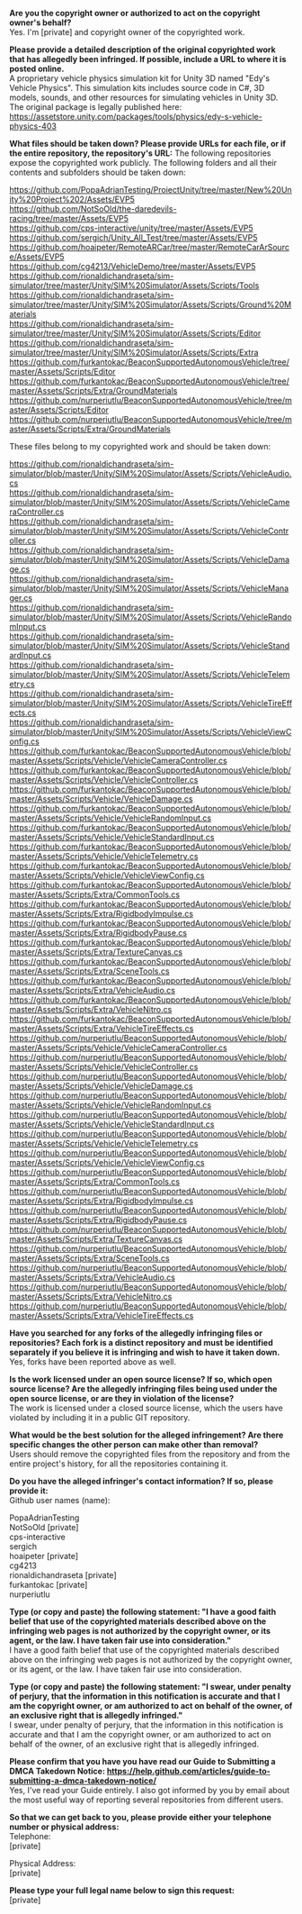 **Are you the copyright owner or authorized to act on the copyright owner's behalf?**  
Yes. I'm [private] and copyright owner of the copyrighted work.

**Please provide a detailed description of the original copyrighted work that has allegedly been infringed. If possible, include a URL to where it is posted online.**  
A proprietary vehicle physics simulation kit for Unity 3D named "Edy's Vehicle Physics". This simulation kits includes source code in C#, 3D models, sounds, and other resources for simulating vehicles in Unity 3D. The original package is legally published here:
https://assetstore.unity.com/packages/tools/physics/edy-s-vehicle-physics-403

**What files should be taken down? Please provide URLs for each file, or if the entire repository, the repository's URL:**
The following repositories expose the copyrighted work publicly. The following folders and all their contents and subfolders should be taken down:

https://github.com/PopaAdrianTesting/ProiectUnity/tree/master/New%20Unity%20Project%202/Assets/EVP5  
https://github.com/NotSoOld/the-daredevils-racing/tree/master/Assets/EVP5  
https://github.com/cps-interactive/unity/tree/master/Assets/EVP5  
https://github.com/sergich/Unity_All_Test/tree/master/Assets/EVP5  
https://github.com/hoaipeter/RemoteARCar/tree/master/RemoteCarArSource/Assets/EVP5  
https://github.com/cg4213/VehicleDemo/tree/master/Assets/EVP5  
https://github.com/rionaldichandraseta/sim-simulator/tree/master/Unity/SIM%20Simulator/Assets/Scripts/Tools  
https://github.com/rionaldichandraseta/sim-simulator/tree/master/Unity/SIM%20Simulator/Assets/Scripts/Ground%20Materials  
https://github.com/rionaldichandraseta/sim-simulator/tree/master/Unity/SIM%20Simulator/Assets/Scripts/Editor  
https://github.com/rionaldichandraseta/sim-simulator/tree/master/Unity/SIM%20Simulator/Assets/Scripts/Extra  
https://github.com/furkantokac/BeaconSupportedAutonomousVehicle/tree/master/Assets/Scripts/Editor  
https://github.com/furkantokac/BeaconSupportedAutonomousVehicle/tree/master/Assets/Scripts/Extra/GroundMaterials  
https://github.com/nurperiutlu/BeaconSupportedAutonomousVehicle/tree/master/Assets/Scripts/Editor  
https://github.com/nurperiutlu/BeaconSupportedAutonomousVehicle/tree/master/Assets/Scripts/Extra/GroundMaterials  

These files belong to my copyrighted work and should be taken down:  

https://github.com/rionaldichandraseta/sim-simulator/blob/master/Unity/SIM%20Simulator/Assets/Scripts/VehicleAudio.cs  
https://github.com/rionaldichandraseta/sim-simulator/blob/master/Unity/SIM%20Simulator/Assets/Scripts/VehicleCameraController.cs  
https://github.com/rionaldichandraseta/sim-simulator/blob/master/Unity/SIM%20Simulator/Assets/Scripts/VehicleController.cs  
https://github.com/rionaldichandraseta/sim-simulator/blob/master/Unity/SIM%20Simulator/Assets/Scripts/VehicleDamage.cs  
https://github.com/rionaldichandraseta/sim-simulator/blob/master/Unity/SIM%20Simulator/Assets/Scripts/VehicleManager.cs  
https://github.com/rionaldichandraseta/sim-simulator/blob/master/Unity/SIM%20Simulator/Assets/Scripts/VehicleRandomInput.cs  
https://github.com/rionaldichandraseta/sim-simulator/blob/master/Unity/SIM%20Simulator/Assets/Scripts/VehicleStandardInput.cs  
https://github.com/rionaldichandraseta/sim-simulator/blob/master/Unity/SIM%20Simulator/Assets/Scripts/VehicleTelemetry.cs   
https://github.com/rionaldichandraseta/sim-simulator/blob/master/Unity/SIM%20Simulator/Assets/Scripts/VehicleTireEffects.cs  
https://github.com/rionaldichandraseta/sim-simulator/blob/master/Unity/SIM%20Simulator/Assets/Scripts/VehicleViewConfig.cs  
https://github.com/furkantokac/BeaconSupportedAutonomousVehicle/blob/master/Assets/Scripts/Vehicle/VehicleCameraController.cs  
https://github.com/furkantokac/BeaconSupportedAutonomousVehicle/blob/master/Assets/Scripts/Vehicle/VehicleController.cs  
https://github.com/furkantokac/BeaconSupportedAutonomousVehicle/blob/master/Assets/Scripts/Vehicle/VehicleDamage.cs  
https://github.com/furkantokac/BeaconSupportedAutonomousVehicle/blob/master/Assets/Scripts/Vehicle/VehicleRandomInput.cs  
https://github.com/furkantokac/BeaconSupportedAutonomousVehicle/blob/master/Assets/Scripts/Vehicle/VehicleStandardInput.cs  
https://github.com/furkantokac/BeaconSupportedAutonomousVehicle/blob/master/Assets/Scripts/Vehicle/VehicleTelemetry.cs  
https://github.com/furkantokac/BeaconSupportedAutonomousVehicle/blob/master/Assets/Scripts/Vehicle/VehicleViewConfig.cs  
https://github.com/furkantokac/BeaconSupportedAutonomousVehicle/blob/master/Assets/Scripts/Extra/CommonTools.cs  
https://github.com/furkantokac/BeaconSupportedAutonomousVehicle/blob/master/Assets/Scripts/Extra/RigidbodyImpulse.cs   
https://github.com/furkantokac/BeaconSupportedAutonomousVehicle/blob/master/Assets/Scripts/Extra/RigidbodyPause.cs  
https://github.com/furkantokac/BeaconSupportedAutonomousVehicle/blob/master/Assets/Scripts/Extra/TextureCanvas.cs  
https://github.com/furkantokac/BeaconSupportedAutonomousVehicle/blob/master/Assets/Scripts/Extra/SceneTools.cs  
https://github.com/furkantokac/BeaconSupportedAutonomousVehicle/blob/master/Assets/Scripts/Extra/VehicleAudio.cs  
https://github.com/furkantokac/BeaconSupportedAutonomousVehicle/blob/master/Assets/Scripts/Extra/VehicleNitro.cs  
https://github.com/furkantokac/BeaconSupportedAutonomousVehicle/blob/master/Assets/Scripts/Extra/VehicleTireEffects.cs  
https://github.com/nurperiutlu/BeaconSupportedAutonomousVehicle/blob/master/Assets/Scripts/Vehicle/VehicleCameraController.cs  
https://github.com/nurperiutlu/BeaconSupportedAutonomousVehicle/blob/master/Assets/Scripts/Vehicle/VehicleController.cs  
https://github.com/nurperiutlu/BeaconSupportedAutonomousVehicle/blob/master/Assets/Scripts/Vehicle/VehicleDamage.cs  
https://github.com/nurperiutlu/BeaconSupportedAutonomousVehicle/blob/master/Assets/Scripts/Vehicle/VehicleRandomInput.cs  
https://github.com/nurperiutlu/BeaconSupportedAutonomousVehicle/blob/master/Assets/Scripts/Vehicle/VehicleStandardInput.cs  
https://github.com/nurperiutlu/BeaconSupportedAutonomousVehicle/blob/master/Assets/Scripts/Vehicle/VehicleTelemetry.cs  
https://github.com/nurperiutlu/BeaconSupportedAutonomousVehicle/blob/master/Assets/Scripts/Vehicle/VehicleViewConfig.cs  
https://github.com/nurperiutlu/BeaconSupportedAutonomousVehicle/blob/master/Assets/Scripts/Extra/CommonTools.cs  
https://github.com/nurperiutlu/BeaconSupportedAutonomousVehicle/blob/master/Assets/Scripts/Extra/RigidbodyImpulse.cs  
https://github.com/nurperiutlu/BeaconSupportedAutonomousVehicle/blob/master/Assets/Scripts/Extra/RigidbodyPause.cs  
https://github.com/nurperiutlu/BeaconSupportedAutonomousVehicle/blob/master/Assets/Scripts/Extra/TextureCanvas.cs  
https://github.com/nurperiutlu/BeaconSupportedAutonomousVehicle/blob/master/Assets/Scripts/Extra/SceneTools.cs  
https://github.com/nurperiutlu/BeaconSupportedAutonomousVehicle/blob/master/Assets/Scripts/Extra/VehicleAudio.cs  
https://github.com/nurperiutlu/BeaconSupportedAutonomousVehicle/blob/master/Assets/Scripts/Extra/VehicleNitro.cs  
https://github.com/nurperiutlu/BeaconSupportedAutonomousVehicle/blob/master/Assets/Scripts/Extra/VehicleTireEffects.cs  

**Have you searched for any forks of the allegedly infringing files or repositories? Each fork is a distinct repository and must be identified separately if you believe it is infringing and wish to have it taken down.**  
Yes, forks have been reported above as well.

**Is the work licensed under an open source license? If so, which open source license? Are the allegedly infringing files being used under the open source license, or are they in violation of the license?**  
The work is licensed under a closed source license, which the users have violated by including it in a public GIT repository.

**What would be the best solution for the alleged infringement? Are there specific changes the other person can make other than removal?**  
Users should remove the copyrighted files from the repository and from the entire project's history, for all the repositories containing it.

**Do you have the alleged infringer's contact information? If so, please provide it:**  
Github user names (name):

PopaAdrianTesting  
NotSoOld [private]    
cps-interactive  
sergich  
hoaipeter [private]    
cg4213   
rionaldichandraseta [private]    
furkantokac [private]    
nurperiutlu  

**Type (or copy and paste) the following statement: "I have a good faith belief that use of the copyrighted materials described above on the infringing web pages is not authorized by the copyright owner, or its agent, or the law. I have taken fair use into consideration."**  
I have a good faith belief that use of the copyrighted materials described above on the infringing web pages is not authorized by the copyright owner, or its agent, or the law. I have taken fair use into consideration.

**Type (or copy and paste) the following statement: "I swear, under penalty of perjury, that the information in this notification is accurate and that I am the copyright owner, or am authorized to act on behalf of the owner, of an exclusive right that is allegedly infringed."**  
I swear, under penalty of perjury, that the information in this notification is accurate and that I am the copyright owner, or am authorized to act on behalf of the owner, of an exclusive right that is allegedly infringed.

**Please confirm that you have you have read our Guide to Submitting a DMCA Takedown Notice: https://help.github.com/articles/guide-to-submitting-a-dmca-takedown-notice/**  
Yes, I've read your Guide entirely. I also got informed by you by email about the most useful way of reporting several repositories from different users.

**So that we can get back to you, please provide either your telephone number or physical address:**  
Telephone:  
[private]

Physical Address:   
[private]  

**Please type your full legal name below to sign this request:**  
[private]  

